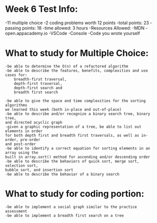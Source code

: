 # Week 6 Test Info:
-11 multiple choice 
-2 coding problems worth 12 points
-total points: 23
-passing points: 18
-time allowed: 3 hours
-Resources Allowed:
    -MDN
    -open.appacademy.io
    -VSCode
    -Console
    -Code you wrote yourself

# What to study for Multiple Choice:
    -be able to determine the O(n) of a refactored algorithm
    -be able to describe the features, benefits, complexities and use cases for:
        breadth-first traversal, 
        depth-first traversal, 
        depth-first search and 
        breadth first search

    -be able to give the space and time complexities for the sorting algorithms
    we learned this week (both in-place and out-of-place)
    -be able to describe and/or recognize a binary search tree, binary tree,
    and directed acyclic graph 
    -given a graphic representation of a tree, be able to list out elements in order
    for both depth first and breadth first traversals, as well as in-order, pre-order 
    and post-order
    -be able to identify a correct equation for sorting elements in an array using the 
    built in array.sort() method for ascending and/or descending order
    -be able to describe the behaviors of quick sort, merge sort, selection sort, 
    bubble sort, and insertion sort
    -be able to describe the behavior of a binary search

# What to study for coding portion:
    -be able to implement a social graph similar to the practice assessment
    -be able to implement a breadth first search on a tree